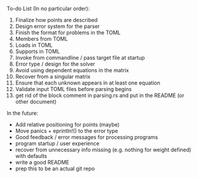 To-do List (In no particular order):
1) Finalize how points are described
2) Design error system for the parser
3) Finish the format for problems in the TOML
4) Members from TOML
5) Loads in TOML
6) Supports in TOML
7) Invoke from commandline / pass target file at startup
8) Error type / design for the solver
9) Avoid using dependent equations in the matrix
10) Recover from a singular matrix
11) Ensure that each unknown appears in at least one equation
12) Validate input TOML files before parsing begins
13) get rid of the block comment in parsing.rs and put in the README (or other document)


In the future:
- Add relative positioning for points (maybe)
- Move panics + eprintln!() to the error type
- Good feedback / error messages for processing programs
- program startup / user experience
- recover from unnecessary info missing (e.g. nothing for weight defined) with defaults
- write a good README
- prep this to be an actual git repo